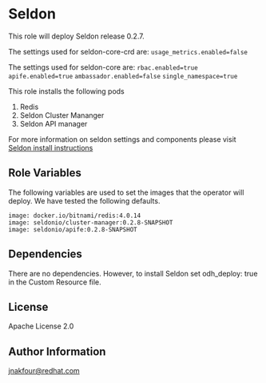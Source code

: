 Seldon
=========

This role will deploy Seldon release 0.2.7. 

The settings used for seldon-core-crd are: 
`usage_metrics.enabled=false` 

The settings used for seldon-core are:
`rbac.enabled=true`
`apife.enabled=true`
`ambassador.enabled=false`
`single_namespace=true`

This role installs the following pods
1. Redis
2. Seldon Cluster Mananger
3. Seldon API manager

For more information on seldon settings and components please visit [Seldon install instructions](https://docs.seldon.io/projects/seldon-core/en/v0.2.7/workflow/install.html)

Role Variables
--------------

The following variables are used to set the images that the operator will deploy. We have tested the following defaults.

```
image: docker.io/bitnami/redis:4.0.14
image: seldonio/cluster-manager:0.2.8-SNAPSHOT
image: seldonio/apife:0.2.8-SNAPSHOT
```


Dependencies
------------

There are no dependencies. However, to install Seldon set odh_deploy: true in the Custom Resource file.


License
-------

Apache License 2.0 

Author Information
------------------

jnakfour@redhat.com
